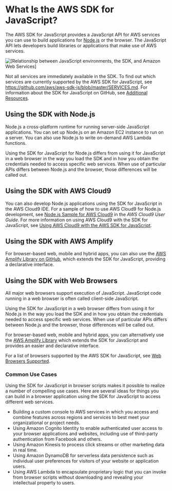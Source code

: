 # What Is the AWS SDK for JavaScript?<a name="welcome"></a>

The AWS SDK for JavaScript provides a JavaScript API for AWS services you can use to build applications for [Node\.js](https://nodejs.org/en/) or the browser\. The JavaScript API lets developers build libraries or applications that make use of AWS services\.

![\[Relationship between JavaScript environments, the SDK, and Amazon Web Services\]](http://docs.aws.amazon.com/sdk-for-javascript/v2/developer-guide/images/sdk-overview.png)

Not all services are immediately available in the SDK\. To find out which services are currently supported by the AWS SDK for JavaScript, see [ https://github\.com/aws/aws\-sdk\-js/blob/master/SERVICES\.md]( https://github.com/aws/aws-sdk-js/blob/master/SERVICES.md)\. For information about the SDK for JavaScript on GitHub, see [Additional Resources](resources.md)\.

## Using the SDK with Node\.js<a name="w3ab1b5b9"></a>

Node\.js a cross\-platform runtime for running server\-side JavaScript applications\. You can set up Node\.js on an Amazon EC2 instance to run on a server\. You can also use Node\.js to write on\-demand AWS Lambda functions\.

Using the SDK for JavaScript for Node\.js differs from using it for JavaScript in a web browser in the way you load the SDK and in how you obtain the credentials needed to access specific web services\. When use of particular APIs differs between Node\.js and the browser, those differences will be called out\.

## Using the SDK with AWS Cloud9<a name="w3ab1b5c11"></a>

You can also develop Node\.js applications using the SDK for JavaScript in the AWS Cloud9 IDE\. For a sample of how to use AWS Cloud9 for Node\.js development, see [Node\.js Sample for AWS Cloud9](http://docs.aws.amazon.com/cloud9/latest/user-guide//sample-nodejs.html) in the *AWS Cloud9 User Guide*\. For more information on using AWS Cloud9 with the SDK for JavaScript, see [Using AWS Cloud9 with the AWS SDK for JavaScript](cloud9-javascript.md)\.

## Using the SDK with AWS Amplify<a name="w3ab1b5c13"></a>

For browser\-based web, mobile and hybrid apps, you can also use the [AWS Amplify Library on GitHub](https://github.com/aws/aws-amplify), which extends the SDK for JavaScript, providing a declarative interface\.

## Using the SDK with Web Browsers<a name="w3ab1b5c15"></a>

All major web browsers support execution of JavaScript\. JavaScript code running in a web browser is often called client\-side JavaScript\.

Using the SDK for JavaScript in a web browser differs from using it for Node\.js in the way you load the SDK and in how you obtain the credentials needed to access specific web services\. When use of particular APIs differs between Node\.js and the browser, those differences will be called out\.

For browser-based web, mobile and hybrid apps, you can alternatively use the [AWS Amplify Library](https://aws.github.io/aws-amplify/?utm_source=aws-js-sdk&utm_campaign=browser) which extends the SDK for JavaScript and provides an easier and declarative interface.

For a list of browsers supported by the AWS SDK for JavaScript, see [Web Browsers Supported](browsers-supported.md)\.

### Common Use Cases<a name="w3ab1b5c15b8"></a>

Using the SDK for JavaScript in browser scripts makes it possible to realize a number of compelling use cases\. Here are several ideas for things you can build in a browser application using the SDK for JavaScript to access different web services\.
+ Building a custom console to AWS services in which you access and combine features across regions and services to best meet your organizational or project needs\.
+ Using Amazon Cognito Identity to enable authenticated user access to your browser applications and websites, including use of third\-party authentication from Facebook and others\.
+ Using Amazon Kinesis to process click streams or other marketing data in real time\.
+ Using Amazon DynamoDB for serverless data persistence such as individual user preferences for visitors of your website or application users\.
+ Using AWS Lambda to encapsulate proprietary logic that you can invoke from browser scripts without downloading and revealing your intellectual property to users\.
